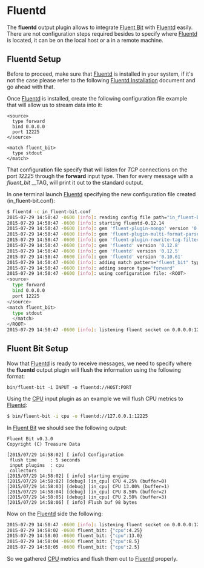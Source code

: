 # Fluentd

The __fluentd__ output plugin allows to integrate [Fluent Bit](http://fluentbit.io) with [Fluentd](http://fluentd.org) easily. There are not configuration steps required besides to specify where [Fluentd](http://fluentd.org) is located, it can be on the local host or a in a remote machine.

## Fluentd Setup
Before to proceed, make sure that [Fluentd](http://fluentd.org) is installed in your system, if it's not the case please refer to the following [Fluentd Installation](http://docs.fluentd.org/v0.12/categories/installation) document and go ahead with that.

Once [Fluentd](http://fluentd.org) is installed, create the following configuration file example that will allow us to stream data into it:

```
<source>
  type forward
  bind 0.0.0.0
  port 12225
</source>

<match fluent_bit>
  type stdout
</match>
```

That configuration file specify that will listen for _TCP_ connections on the port _12225_ through the __forward__ input type. Then for every message with a _fluent\_bit_ __TAG, will print it out to the standard output.

In one terminal launch [Fluentd](http://fluentd.org) specifying the new configuration file created (in_fluent-bit.conf):

```bash
$ fluentd -c in_fluent-bit.conf
2015-07-29 14:50:47 -0600 [info]: reading config file path="in_fluent-bit.conf"
2015-07-29 14:50:47 -0600 [info]: starting fluentd-0.12.14
2015-07-29 14:50:47 -0600 [info]: gem 'fluent-plugin-mongo' version '0.7.9'
2015-07-29 14:50:47 -0600 [info]: gem 'fluent-plugin-multi-format-parser' version '0.0.2'
2015-07-29 14:50:47 -0600 [info]: gem 'fluent-plugin-rewrite-tag-filter' version '1.5.1'
2015-07-29 14:50:47 -0600 [info]: gem 'fluentd' version '0.12.8'
2015-07-29 14:50:47 -0600 [info]: gem 'fluentd' version '0.12.5'
2015-07-29 14:50:47 -0600 [info]: gem 'fluentd' version '0.10.61'
2015-07-29 14:50:47 -0600 [info]: adding match pattern="fluent_bit" type="stdout"
2015-07-29 14:50:47 -0600 [info]: adding source type="forward"
2015-07-29 14:50:47 -0600 [info]: using configuration file: <ROOT>
<source>
  type forward
  bind 0.0.0.0
  port 12225
</source>
<match fluent_bit>
  type stdout
  </match>
</ROOT>
2015-07-29 14:50:47 -0600 [info]: listening fluent socket on 0.0.0.0:12225
```

## Fluent Bit Setup

Now that [Fluentd](http://fluentd.org) is ready to receive messages, we need to specify where the __fluentd__ output plugin will flush the information using the following format:

```
bin/fluent-bit -i INPUT -o fluentd://HOST:PORT
```

Using the [CPU](../input/cpu.md) input plugin as an example we will flush CPU metrics to [Fluentd](http://fluentd.org):

```bash
$ bin/fluent-bit -i cpu -o fluentd://127.0.0.1:12225
```

In [Fluent Bit](http://fluentbit.io) we should see the following output:

```
Fluent Bit v0.3.0
Copyright (C) Treasure Data

[2015/07/29 14:58:02] [ info] Configuration
 flush time     : 5 seconds
 input plugins  : cpu
 collectors     :
[2015/07/29 14:58:02] [ info] starting engine
[2015/07/29 14:58:02] [debug] [in_cpu] CPU 4.25% (buffer=0)
[2015/07/29 14:58:03] [debug] [in_cpu] CPU 13.00% (buffer=1)
[2015/07/29 14:58:04] [debug] [in_cpu] CPU 8.50% (buffer=2)
[2015/07/29 14:58:05] [debug] [in_cpu] CPU 2.50% (buffer=3)
[2015/07/29 14:58:06] [ info] Flush buf 98 bytes
```

Now on the [Fluentd](http://fluentd.org) side the following:

```bash
2015-07-29 14:50:47 -0600 [info]: listening fluent socket on 0.0.0.0:12225
2015-07-29 14:58:02 -0600 fluent_bit: {"cpu":4.25}
2015-07-29 14:58:03 -0600 fluent_bit: {"cpu":13.0}
2015-07-29 14:58:04 -0600 fluent_bit: {"cpu":8.5}
2015-07-29 14:58:05 -0600 fluent_bit: {"cpu":2.5}
```

So we gathered [CPU](../input/cpu.md) metrics and flush them out to [Fluentd](http://fluentd.org) properly.
